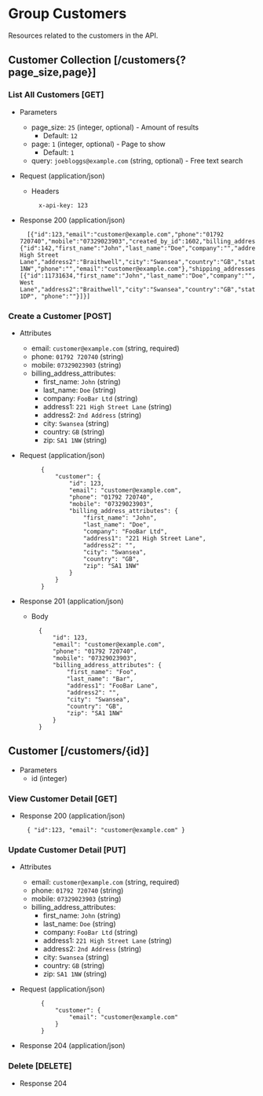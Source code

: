 # Group Customers

Resources related to the customers in the API.

## Customer Collection [/customers{?page_size,page}]

### List All Customers [GET]

+ Parameters
    + page_size: `25` (integer, optional) - Amount of results
        + Default: `12`
    + page: `1` (integer, optional) - Page to show
        + Default: `1`
    + query: `joebloggs@example.com` (string, optional) - Free text search

+ Request (application/json)

    + Headers

            x-api-key: 123

+ Response 200 (application/json)

        [{"id":123,"email":"customer@example.com","phone":"01792 720740","mobile":"07329023903","created_by_id":1602,"billing_address":{"id":142,"first_name":"John","last_name":"Doe","company":"","address1":"221 High Street Lane","address2":"Braithwell","city":"Swansea","country":"GB","state":"","zip":"SA1 1NW","phone":"","email":"customer@example.com"},"shipping_addresses":[{"id":11731634,"first_name":"John","last_name":"Doe","company":"","address1":"224 West Lane","address2":"Braithwell","city":"Swansea","country":"GB","state":"","zip":"SA1 1DP", "phone":""}]}]

### Create a Customer [POST]

+ Attributes
    + email: `customer@example.com` (string, required)
    + phone: `01792 720740` (string)
    + mobile: `07329023903` (string)
    + billing_address_attributes:
        + first_name: `John` (string)
        + last_name: `Doe` (string)
        + company: `FooBar Ltd` (string)
        + address1: `221 High Street Lane` (string)
        + address2: `2nd Address` (string)
        + city: `Swansea` (string)
        + country: `GB` (string)
        + zip: `SA1 1NW` (string)

+ Request (application/json)

            {
                "customer": {
                    "id": 123,
                    "email": "customer@example.com",
                    "phone": "01792 720740",
                    "mobile": "07329023903",
                    "billing_address_attributes": {
                        "first_name": "John",
                        "last_name": "Doe",
                        "company": "FooBar Ltd",
                        "address1": "221 High Street Lane",
                        "address2": "",
                        "city": "Swansea",
                        "country": "GB",
                        "zip": "SA1 1NW"
                    }
                }
            }

+ Response 201 (application/json)

    + Body

            {
                "id": 123,
                "email": "customer@example.com",
                "phone": "01792 720740",
                "mobile": "07329023903",
                "billing_address_attributes": {
                    "first_name": "Foo",
                    "last_name": "Bar",
                    "address1": "FooBar Lane",
                    "address2": "",
                    "city": "Swansea",
                    "country": "GB",
                    "zip": "SA1 1NW"
                }
            }

## Customer [/customers/{id}]

+ Parameters
    + id (integer)

### View Customer Detail [GET]

+ Response 200 (application/json)

        { "id":123, "email": "customer@example.com" }

### Update Customer Detail [PUT]

+ Attributes
    + email: `customer@example.com` (string, required)
    + phone: `01792 720740` (string)
    + mobile: `07329023903` (string)
    + billing_address_attributes:
        + first_name: `John` (string)
        + last_name: `Doe` (string)
        + company: `FooBar Ltd` (string)
        + address1: `221 High Street Lane` (string)
        + address2: `2nd Address` (string)
        + city: `Swansea` (string)
        + country: `GB` (string)
        + zip: `SA1 1NW` (string)

+ Request (application/json)

            {
                "customer": {
                    "email": "customer@example.com"
                }
            }

+ Response 204 (application/json)

### Delete [DELETE]

+ Response 204

